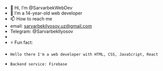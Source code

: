 - 👋 Hi, I’m @SarvarbekWebDev
- 👀 I’m a 14-year-old web developer
- 📫 How to reach me 
-    email: sarvarbekilyosov.uz@gmail.com
-    Telegram: @SarvarbekIlyosov
- 
- ⚡ Fun fact:
-     Hello there I'm a web developer with HTML, CSS, JavaScript, React
-     Backend service: Firebase
